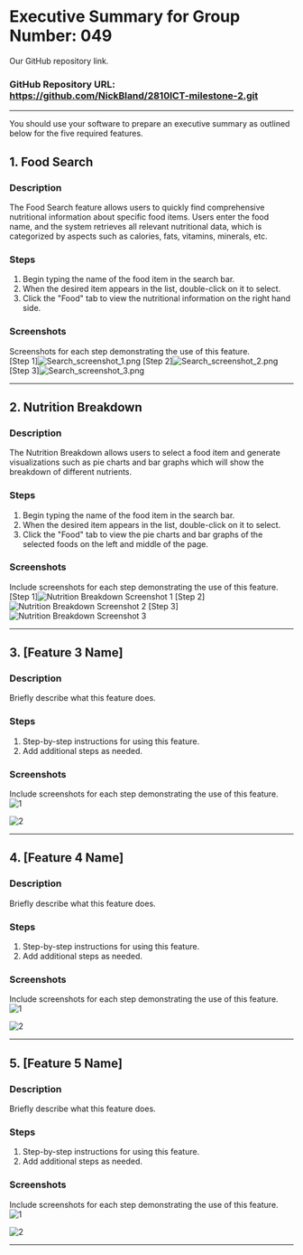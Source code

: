 # Executive Summary for Group Number: 049

Our GitHub repository link.
### GitHub Repository URL: https://github.com/NickBland/2810ICT-milestone-2.git

---

You should use your software to prepare an executive summary as outlined below for the five required features.

## 1. Food Search
### Description  
The Food Search feature allows users to quickly find comprehensive nutritional information about specific food items. Users enter the food name, and the system retrieves all relevant nutritional data, which is categorized by aspects such as calories, fats, vitamins, minerals, etc.

### Steps
1. Begin typing the name of the food item in the search bar.
2. When the desired item appears in the list, double-click on it to select.
3. Click the "Food" tab to view the nutritional information on the right hand side. 

### Screenshots
Screenshots for each step demonstrating the use of this feature.  
[Step 1]![Search_screenshot_1.png](Executive_summary_screenshots%2FSearch_screenshot_1.png)
[Step 2]![Search_screenshot_2.png](Executive_summary_screenshots%2FSearch_screenshot_2.png)
[Step 3]![Search_screenshot_3.png](Executive_summary_screenshots%2FSearch_screenshot_3.png)

---

## 2. Nutrition Breakdown
### Description  
The Nutrition Breakdown allows users to select a food item and generate visualizations such as pie charts and bar graphs which will show the breakdown of different nutrients.

### Steps
1. Begin typing the name of the food item in the search bar. 
2. When the desired item appears in the list, double-click on it to select.
3. Click the "Food" tab to view the pie charts and bar graphs of the selected foods on the left and middle of the page.

### Screenshots
Include screenshots for each step demonstrating the use of this feature.  
[Step 1]![Nutrition Breakdown Screenshot 1](./Executive_summary_screenshots/Nutrition_Breakdown_screenshot_1.png)
[Step 2]![Nutrition Breakdown Screenshot 2](./Executive_summary_screenshots/Nutrition_Breakdown_screenshot_2.png)
[Step 3]![Nutrition Breakdown Screenshot 3](./Executive_summary_screenshots/Nutrition_Breakdown_screenshot_3.png)

---

## 3. [Feature 3 Name]
### Description  
Briefly describe what this feature does.

### Steps
1. Step-by-step instructions for using this feature.
2. Add additional steps as needed.

### Screenshots
Include screenshots for each step demonstrating the use of this feature.    
![1](./visual_design.png)

![2](./visual_design.png)


---

## 4. [Feature 4 Name]
### Description  
Briefly describe what this feature does.

### Steps
1. Step-by-step instructions for using this feature.
2. Add additional steps as needed.

### Screenshots
Include screenshots for each step demonstrating the use of this feature.    
![1](./visual_design.png)

![2](./visual_design.png)


---

## 5. [Feature 5 Name]
### Description  
Briefly describe what this feature does.

### Steps
1. Step-by-step instructions for using this feature.
2. Add additional steps as needed.

### Screenshots
Include screenshots for each step demonstrating the use of this feature.    
![1](./visual_design.png)

![2](./visual_design.png)


---

